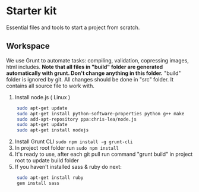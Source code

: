 # Starter kit

Essential files and tools to start a project from scratch.

## Workspace

We use Grunt to automate tasks: compiling, validation, copressing images, html includes.
__Note that all files in "build" folder are generated automatically with grunt. Don't change anything in this folder.__
"build" folder is ignored by git. All changes should be done in "src" folder. It contains all source file to work with.

1. Install node.js ( Linux )
```bash
    sudo apt-get update
    sudo apt-get install python-software-properties python g++ make
    sudo add-apt-repository ppa:chris-lea/node.js
    sudo apt-get update
    sudo apt-get install nodejs
```
2. Install Grunt CLI
    `sudo npm install -g grunt-cli`
3. In project root folder run
    `sudo npm install`
4. It's ready to use, after each git pull run command "grunt build" in project root to update build folder
5. If you haven't installed sass & ruby do next:
```bash
    sudo apt-get install ruby
    gem install sass
```
